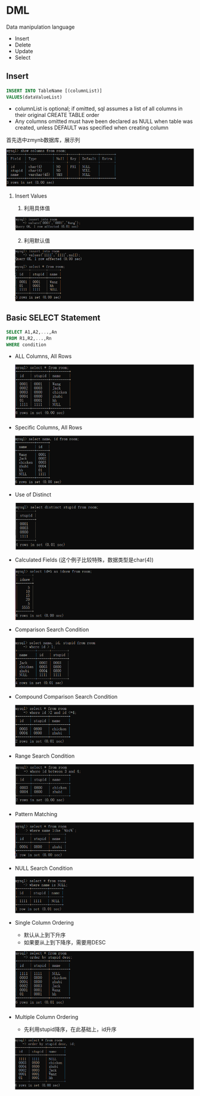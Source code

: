 # DML

Data manipulation language

+ Insert
+ Delete
+ Update
+ Select

## Insert

```sql
INSERT INTO TableName [(columnList)]
VALUES(dataValueList)
```

+ columnList is optional; if omitted, sql assumes a list of all columns in their original CREATE TABLE order
+ Any columns omitted must have been declared as NULL when table was created, unless DEFAULT was specified when creating column

首先选中zmynb数据库，展示列

![png](showcolumns.png)

1. Insert Values

    1. 利用具体值

    ![png](insert1.png)

    2. 利用默认值

    ![png](insert2.png)

## Basic SELECT Statement

```sql
SELECT A1,A2,...,An
FROM R1,R2,...,Rn
WHERE condition
```

- ALL Columns, All Rows

    ![png](selectall.png)

- Specific Columns, All Rows

    ![png](selectcol.png)

- Use of Distinct

    ![png](distinct.png)

- Calculated Fields (这个例子比较特殊，数据类型是char(4))

    ![png](calculate.png)

- Comparison Search Condition

    ![png](comparison.png)

- Compound Comparison Search Condition

    ![png](compoundcompare.png)

- Range Search Condition

    ![png](comparebetween.png)

- Pattern Matching

    ![png](pattern.png)

- NULL Search Condition

    ![png](null.png)

- Single Column Ordering

    - 默认从上到下升序
    - 如果要从上到下降序，需要用DESC

    ![png](order.png)

- Multiple Column Ordering

    - 先利用stupid降序，在此基础上，id升序

    ![png](multiorder.png)